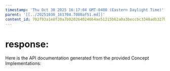 ```yaml
---
timestamp: 'Thu Oct 30 2025 16:17:04 GMT-0400 (Eastern Daylight Time)'
parent: '[[../20251030_161704.7080af51.md]]'
content_id: 702f93a1e8f20a7b020264024664ae51215b62a0a3beccbc3348adb327b60d98
---
```


# response:

Here is the API documentation generated from the provided Concept Implementations:
